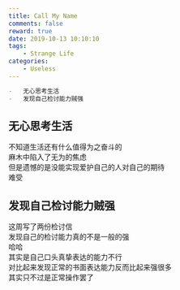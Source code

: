 ```yaml
---
title: Call My Name
comments: false
reward: true
date: 2019-10-13 10:10:10
tags:
    - Strange Life
categories:
    - Useless
---
```


```markdown
-   无心思考生活
-   发现自己检讨能力贼强
```

<!-- more -->

## 无心思考生活

不知道生活还有什么值得为之奋斗的  
麻木中陷入了无为的焦虑  
但是遗憾的是没能实现爱护自己的人对自己的期待  
难受

## 发现自己检讨能力贼强

这周写了两份检讨信  
发现自己的检讨能力真的不是一般的强  
哈哈  
其实是自己口头真挚表达的能力不行  
对比起来发现正常的书面表达能力反而比起来强很多  
其实只不过是正常操作罢了
